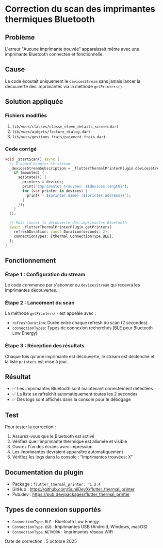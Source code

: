 # Correction du scan des imprimantes thermiques Bluetooth

## Problème
L'erreur "Aucune imprimante trouvée" apparaissait même avec une imprimante Bluetooth connectée et fonctionnelle.

## Cause
Le code écoutait uniquement le `devicesStream` sans jamais lancer la découverte des imprimantes via la méthode `getPrinters()`.

## Solution appliquée

### Fichiers modifiés
1. `lib/vues/classes/classe_eleve_details_screen.dart`
2. `lib/vues/widgets/facture_dialog.dart`
3. `lib/vues/gestions frais/paiement_frais.dart`

### Code corrigé
```dart
void _startScan() async {
  // D'abord écouter le stream
  _devicesStreamSubscription = _flutterThermalPrinterPlugin.devicesStream.listen((devices) {
    if (mounted) {
      setState(() {
        printers = devices;
        print('Imprimantes trouvées: ${devices.length}');
        for (var printer in devices) {
          print('- ${printer.name} (${printer.address})');
        }
      });
    }
  });
  
  // Puis lancer la découverte des imprimantes Bluetooth
  await _flutterThermalPrinterPlugin.getPrinters(
    refreshDuration: const Duration(seconds: 2),
    connectionTypes: [thermal.ConnectionType.BLE],
  );
}
```

## Fonctionnement

### Étape 1 : Configuration du stream
Le code commence par s'abonner au `devicesStream` qui recevra les imprimantes découvertes.

### Étape 2 : Lancement du scan
La méthode `getPrinters()` est appelée avec :
- `refreshDuration`: Durée entre chaque refresh du scan (2 secondes)
- `connectionTypes`: Types de connexion recherchés (BLE pour Bluetooth Low Energy)

### Étape 3 : Réception des résultats
Chaque fois qu'une imprimante est découverte, le stream est déclenché et la liste `printers` est mise à jour.

## Résultat
- ✅ Les imprimantes Bluetooth sont maintenant correctement détectées
- ✅ La liste se rafraîchit automatiquement toutes les 2 secondes
- ✅ Des logs sont affichés dans la console pour le débogage

## Test
Pour tester la correction :
1. Assurez-vous que le Bluetooth est activé
2. Vérifiez que l'imprimante thermique est allumée et visible
3. Ouvrez l'un des écrans avec impression
4. Les imprimantes devraient apparaître automatiquement
5. Vérifiez les logs dans la console : "Imprimantes trouvées: X"

## Documentation du plugin
- Package : `flutter_thermal_printer: ^1.2.4`
- GitHub : https://github.com/SunilDevX/flutter_thermal_printer
- Pub.dev : https://pub.dev/packages/flutter_thermal_printer

## Types de connexion supportés
- `ConnectionType.BLE` : Bluetooth Low Energy
- `ConnectionType.USB` : Imprimantes USB (Android, Windows, macOS)
- `ConnectionType.NETWORK` : Imprimantes réseau WiFi

Date de correction : 5 octobre 2025
